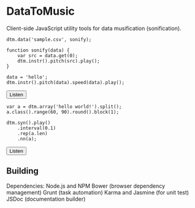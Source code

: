 <script src="../dtm.js"></script>
<script>
function playNext(elem) {
    try {
        var code = elem.nextElementSibling.getElementsByClassName('sunlight-highlight-javascript')[0].textContent;
        eval(code);
    } catch (e) {}
}

function playPrev(elem) {
    try {
        var code = elem.previousElementSibling.getElementsByClassName('sunlight-highlight-javascript')[0].textContent;
        eval(code);
    } catch (e) {
        alert(e);
    }
}
</script>


# DataToMusic #
Client-side JavaScript utility tools for data musification (sonification). 

    dtm.data('sample.csv', sonify);
    
    function sonify(data) {
        var src = data.get(0);
        dtm.instr().pitch(src).play();
    }

<!-- -->

    data = 'hello';
    dtm.instr().pitch(data).speed(data).play();

<button onclick="playPrev(this)">Listen</button>

    var a = dtm.array('hello world!').split();
    a.class().range(60, 90).round().block(1);
    
    dtm.syn().play()
        .interval(0.1)
        .rep(a.len)
        .nn(a);
    
<button onclick="playPrev(this)">Listen</button>

## Building ##
Dependencies:
Node.js and NPM
Bower (browser dependency management)
Grunt (task automation)
Karma and Jasmine (for unit test)
JSDoc (documentation builder)
